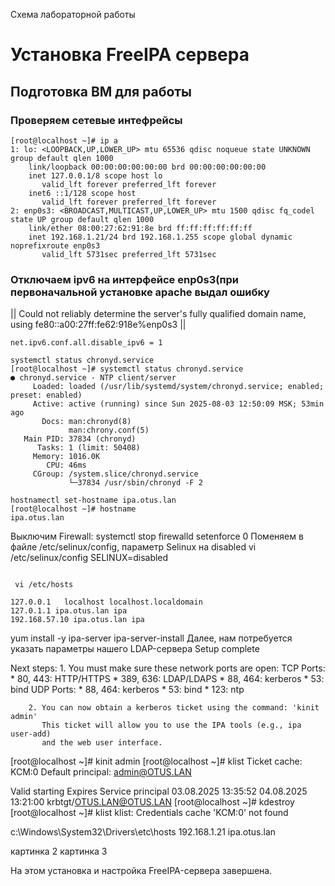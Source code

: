 Схема лабораторной работы 
# Установка FreeIPA сервера
## Подготовка ВМ для работы
### Проверяем сетевые интефрейсы
```
[root@localhost ~]# ip a
1: lo: <LOOPBACK,UP,LOWER_UP> mtu 65536 qdisc noqueue state UNKNOWN group default qlen 1000
    link/loopback 00:00:00:00:00:00 brd 00:00:00:00:00:00
    inet 127.0.0.1/8 scope host lo
       valid_lft forever preferred_lft forever
    inet6 ::1/128 scope host
       valid_lft forever preferred_lft forever
2: enp0s3: <BROADCAST,MULTICAST,UP,LOWER_UP> mtu 1500 qdisc fq_codel state UP group default qlen 1000
    link/ether 08:00:27:62:91:8e brd ff:ff:ff:ff:ff:ff
    inet 192.168.1.21/24 brd 192.168.1.255 scope global dynamic noprefixroute enp0s3
       valid_lft 5731sec preferred_lft 5731sec
```
### Отключаем ipv6 на интерфейсе enp0s3(при первоначальной установке apache выдал ошибку
||
Could not reliably determine the server's fully qualified domain name, using fe80::a00:27ff:fe62:918e%enp0s3
||
```
net.ipv6.conf.all.disable_ipv6 = 1
```
```
systemctl status chronyd.service
[root@localhost ~]# systemctl status chronyd.service
● chronyd.service - NTP client/server
     Loaded: loaded (/usr/lib/systemd/system/chronyd.service; enabled; preset: enabled)
     Active: active (running) since Sun 2025-08-03 12:50:09 MSK; 53min ago
       Docs: man:chronyd(8)
             man:chrony.conf(5)
   Main PID: 37834 (chronyd)
      Tasks: 1 (limit: 50408)
     Memory: 1016.0K
        CPU: 46ms
     CGroup: /system.slice/chronyd.service
             └─37834 /usr/sbin/chronyd -F 2
```
```
hostnamectl set-hostname ipa.otus.lan
[root@localhost ~]# hostname
ipa.otus.lan

```
Выключим Firewall: systemctl stop firewalld
setenforce 0
Поменяем в файле /etc/selinux/config, параметр Selinux на disabled
vi /etc/selinux/config
SELINUX=disabled
  ```
   
   vi /etc/hosts

127.0.0.1   localhost localhost.localdomain 
127.0.1.1 ipa.otus.lan ipa
192.168.57.10 ipa.otus.lan ipa
  ```
yum install -y ipa-server
ipa-server-install
Далее, нам потребуется указать параметры нашего LDAP-сервера
Setup complete

Next steps:
        1. You must make sure these network ports are open:
                TCP Ports:
                  * 80, 443: HTTP/HTTPS
                  * 389, 636: LDAP/LDAPS
                  * 88, 464: kerberos
                  * 53: bind
                UDP Ports:
                  * 88, 464: kerberos
                  * 53: bind
                  * 123: ntp

        2. You can now obtain a kerberos ticket using the command: 'kinit admin'
           This ticket will allow you to use the IPA tools (e.g., ipa user-add)
           and the web user interface.

[root@localhost ~]# kinit admin
[root@localhost ~]# klist
Ticket cache: KCM:0
Default principal: admin@OTUS.LAN

Valid starting       Expires              Service principal
03.08.2025 13:35:52  04.08.2025 13:21:00  krbtgt/OTUS.LAN@OTUS.LAN
[root@localhost ~]# kdestroy
[root@localhost ~]# klist
klist: Credentials cache 'KCM:0' not found


c:\Windows\System32\Drivers\etc\hosts
192.168.1.21 ipa.otus.lan


картинка 2
картинка 3

На этом установка и настройка FreeIPA-сервера завершена.

